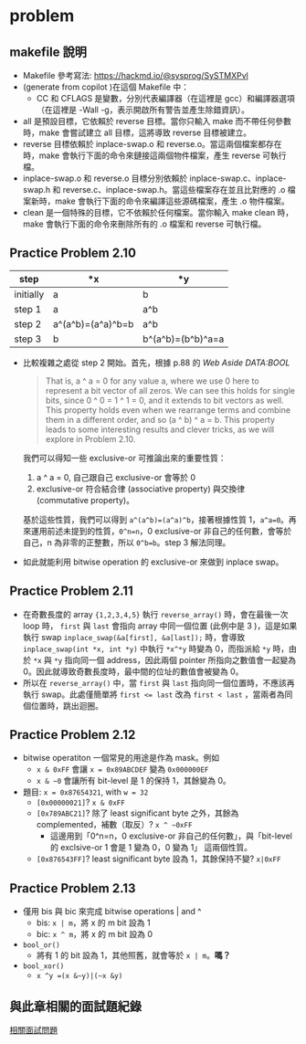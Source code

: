 # problem
## makefile 說明
- Makefile 參考寫法: https://hackmd.io/@sysprog/SySTMXPvl
- (generate from copilot )在這個 Makefile 中：
  - CC 和 CFLAGS 是變數，分別代表編譯器（在這裡是 gcc）和編譯器選項（在這裡是 -Wall -g，表示開啟所有警告並產生除錯資訊）。
- all 是預設目標，它依賴於 reverse 目標。當你只輸入 make 而不帶任何參數時，make 會嘗試建立 all 目標，這將導致 reverse 目標被建立。
- reverse 目標依賴於 inplace-swap.o 和 reverse.o。當這兩個檔案都存在時，make 會執行下面的命令來鏈接這兩個物件檔案，產生 reverse 可執行檔。
- inplace-swap.o 和 reverse.o 目標分別依賴於 inplace-swap.c、inplace-swap.h 和 reverse.c、inplace-swap.h。當這些檔案存在並且比對應的 .o 檔案新時，make 會執行下面的命令來編譯這些源碼檔案，產生 .o 物件檔案。
- clean 是一個特殊的目標，它不依賴於任何檔案。當你輸入 make clean 時，make 會執行下面的命令來刪除所有的 .o 檔案和 reverse 可執行檔。

## Practice Problem 2.10  

|step|*x|*y
|---|---|---|
|initially|a|b|
|step 1|a|a^b|
|step 2|a^(a^b)=(a^a)^b=b|a^b|
|step 3|b|b^(a^b)=(b^b)^a=a|

- 比較複雜之處從 step 2 開始。首先，根據 p.88 的 *Web Aside DATA:BOOL*
    > That is, a ^ a = 0 for any value a, where we use 0 here to represent a bit vector of all zeros. We can see this holds for single bits, since 0 ^ 0 = 1 ^ 1 = 0, and it extends to bit vectors as well. This property holds even when we rearrange terms and combine them in a different order, and so (a ^ b) ^ a = b. This property leads to some interesting results and clever tricks, as we will explore in Problem 2.10.  

    我們可以得知一些 exclusive-or 可推論出來的重要性質：
    1. a ^ a = 0, 自己跟自己 exclusive-or 會等於 0
    2. exclusive-or 符合結合律 (associative property) 與交換律 (commutative property)。  

  基於這些性質，我們可以得到 `a^(a^b)=(a^a)^b`，接著根據性質 1，`a^a=0`。再來運用前述未提到的性質，`0^n=n`，0 exclusive-or 非自己的任何數，會等於自己，n 為非零的正整數，所以 `0^b=b`。step 3 解法同理。
- 如此就能利用 bitwise operation 的 exclusive-or 來做到 inplace swap。

## Practice Problem 2.11  
- 在奇數長度的 array `{1,2,3,4,5}` 執行 `reverse_array()` 時，會在最後一次 loop 時， `first` 與 `last` 會指向 array 中同一個位置 (此例中是 3 )，這是如果執行 swap `inplace_swap(&a[first], &a[last]);` 時，會導致 `inplace_swap(int *x, int *y)` 中執行 `*x^*y` 時變為 0，而指派給 `*y` 時，由於 `*x` 與 `*y` 指向同一個 address，因此兩個 pointer 所指向之數值會一起變為 0。因此就導致奇數長度時，最中間的位址的數值會被變為 0。
- 所以在 `reverse_array()` 中，當 `first` 與 `last` 指向同一個位置時，不應該再執行 swap。此處僅簡單將 `first <= last` 改為 `first < last` ，當兩者為同個位置時，跳出迴圈。

## Practice Problem 2.12
- bitwise operatiton 一個常見的用途是作為 mask。例如 
  - `x & 0xFF` 會讓 `x = 0x89ABCDEF` 變為 `0x000000EF`
  - `x & ~0` 會讓所有 bit-level 是 1 的保持 1，其餘變為 0。
- 題目: `x = 0x87654321`, with `w = 32`
  - `[0x00000021]`? `x & 0xFF`
  - `[0x789ABC21]`? 除了 least significant byte 之外，其餘為 complemented，補數（取反）? `x ^ ~0xFF`
    - 這邊用到「0^n=n，0 exclusive-or 非自己的任何數」，與「bit-level 的 exclsive-or 1 會是 1 變為 0，0 變為 1」 這兩個性質。
  - `[0x876543FF]`? least significant byte 設為 1，其餘保持不變? `x|0xFF`

## Practice Problem 2.13
- 僅用 bis 與 bic 來完成 bitwise operations | and ^
  - bis: `x | m`，將 x 的 m bit 設為 1
  - bic: `x ^ m`，將 x 的 m bit 設為 0
- `bool_or()`
  - 將有 1 的 bit 設為 1，其他照舊，就會等於 `x | m`。**嗎？**
- `bool_xor()`
  - `x ^y =(x &~y)|(~x &y)`

## 與此章相關的面試題紀錄
[相關面試問題](interview_question.md)
